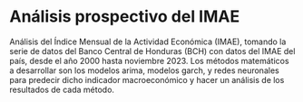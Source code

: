 # Análisis prospectivo del IMAE
Análisis del Índice Mensual de la Actividad Económica (IMAE), tomando la serie de datos del Banco Central de Honduras (BCH) con datos del IMAE del país, desde el año 2000 hasta noviembre 2023. 
Los métodos matemáticos a desarrollar son los modelos arima, modelos garch, y redes neuronales para predecir dicho indicador macroeconómico y hacer un análisis de los resultados de cada método.
